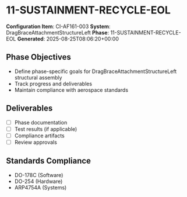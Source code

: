 # 11-SUSTAINMENT-RECYCLE-EOL

**Configuration Item**: CI-AF161-003
**System**: DragBraceAttachmentStructureLeft
**Phase**: 11-SUSTAINMENT-RECYCLE-EOL
**Generated**: 2025-08-25T08:06:20+00:00

## Phase Objectives
- Define phase-specific goals for DragBraceAttachmentStructureLeft structural assembly
- Track progress and deliverables
- Maintain compliance with aerospace standards

## Deliverables
- [ ] Phase documentation
- [ ] Test results (if applicable)
- [ ] Compliance artifacts
- [ ] Review approvals

## Standards Compliance
- DO-178C (Software)
- DO-254 (Hardware)
- ARP4754A (Systems)

